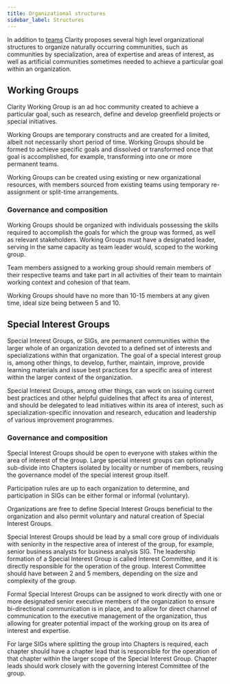 ```yaml
---
title: Organizational structures
sidebar_label: Structures
---
```


In addition to [teams](./team.md) Clarity proposes several high level organizational structures to organize naturally
occurring communities, such as communities by specialization, area of expertise and areas of interest, as well as
artificial communities sometimes needed to achieve a particular goal within an organization.

## Working Groups

Clarity Working Group is an ad hoc community created to achieve a particular goal, such as research, define and develop
greenfield projects or special initiatives.

Working Groups are temporary constructs and are created for a limited, albeit not necessarily short period of time.
Working Groups should be formed to achieve specific goals and dissolved or transformed once that goal is accomplished,
for example, transforming into one or more permanent teams.

Working Groups can be created using existing or new organizational resources, with members sourced from existing
teams using temporary re-assignment or split-time arrangements.

### Governance and composition

Working Groups should be organized with individuals possessing the skills required to accomplish the goals for which the group
was formed, as well as relevant stakeholders. Working Groups must have a designated leader, serving in the same
capacity as team leader would, scoped to the working group.

Team members assigned to a working group should remain members of their respective teams and take part in
all activities of their team to maintain working context and cohesion of that team.

Working Groups should have no more than 10-15 members at any given time, ideal size being between 5 and 10.

## Special Interest Groups

Special Interest Groups, or SIGs, are permanent communities within the larger whole of an organization devoted to a
defined set of interests and specializations within that organization. The goal of a special interest group is,
among other things, to develop, further, maintain, improve, provide learning materials and issue best
practices for a specific area of interest within the larger context of the organization.

Special Interest Groups, among other things, can work on issuing current best practices and other helpful
guidelines that affect its area of interest, and should be delegated to lead initiatives within its area of
interest, such as specialization-specific innovation and research, education and leadership of various improvement
programmes.

### Governance and composition

Special Interest Groups should be open to everyone with stakes within the area of interest of the group. Large
special interest groups can optionally sub-divide into Chapters isolated by locality or number of members,
reusing the governance model of the special interest group itself.

Participation rules are up to each organization to determine, and participation in SIGs can be either formal
or informal (voluntary).

Organizations are free to define Special Interest Groups beneficial to the organization and also permit voluntary
and natural creation of Special Interest Groups.

Special Interest Groups should be lead by a small core group of individuals with seniority in the respective area of interest
of the group, for example, senior business analysts for business analysis SIG. The leadership formation of a Special Interest
Group is called Interest Committee, and it is directly responsible for the operation of the group. Interest Committee
should have between 2 and 5 members, depending on the size and complexity of the group.

Formal Special Interest Groups can be assigned to work directly with one or more designated senior executive members of the
organization to ensure bi-directional communication is in place, and to allow for direct channel of communication
to the executive management of the organization, thus allowing for greater potential impact of the working group on its
area of interest and expertise.

For large SIGs where splitting the group into Chapters is required, each chapter should have a chapter lead that
is responsible for the operation of that chapter within the larger scope of the Special Interest Group. Chapter leads
should work closely with the governing Interest Committee of the group.
